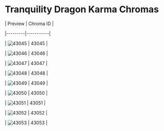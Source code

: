 # Tranquility Dragon Karma Chromas


| Preview | Chroma ID |

|---------|-----------|

| ![43045](https://raw.communitydragon.org/latest/plugins/rcp-be-lol-game-data/global/default/v1/champion-chroma-images/43/43045.png) | 43045 |

| ![43046](https://raw.communitydragon.org/latest/plugins/rcp-be-lol-game-data/global/default/v1/champion-chroma-images/43/43046.png) | 43046 |

| ![43047](https://raw.communitydragon.org/latest/plugins/rcp-be-lol-game-data/global/default/v1/champion-chroma-images/43/43047.png) | 43047 |

| ![43048](https://raw.communitydragon.org/latest/plugins/rcp-be-lol-game-data/global/default/v1/champion-chroma-images/43/43048.png) | 43048 |

| ![43049](https://raw.communitydragon.org/latest/plugins/rcp-be-lol-game-data/global/default/v1/champion-chroma-images/43/43049.png) | 43049 |

| ![43050](https://raw.communitydragon.org/latest/plugins/rcp-be-lol-game-data/global/default/v1/champion-chroma-images/43/43050.png) | 43050 |

| ![43051](https://raw.communitydragon.org/latest/plugins/rcp-be-lol-game-data/global/default/v1/champion-chroma-images/43/43051.png) | 43051 |

| ![43052](https://raw.communitydragon.org/latest/plugins/rcp-be-lol-game-data/global/default/v1/champion-chroma-images/43/43052.png) | 43052 |

| ![43053](https://raw.communitydragon.org/latest/plugins/rcp-be-lol-game-data/global/default/v1/champion-chroma-images/43/43053.png) | 43053 |
